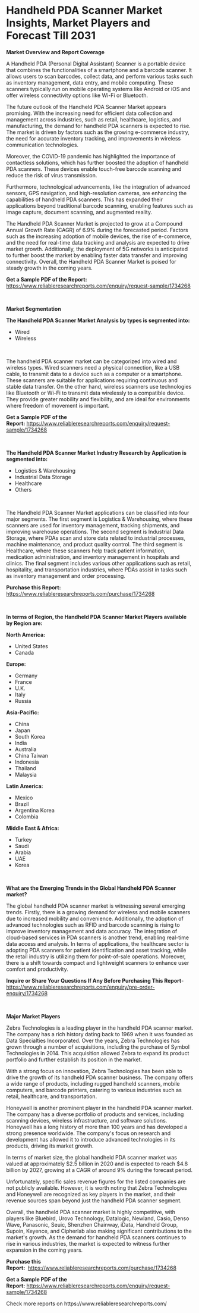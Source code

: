 <p><h1>Handheld PDA Scanner Market Insights, Market Players and Forecast Till 2031</h1></p><p><strong>Market Overview and Report Coverage</strong></p>
<p><p>A Handheld PDA (Personal Digital Assistant) Scanner is a portable device that combines the functionalities of a smartphone and a barcode scanner. It allows users to scan barcodes, collect data, and perform various tasks such as inventory management, data entry, and mobile computing. These scanners typically run on mobile operating systems like Android or iOS and offer wireless connectivity options like Wi-Fi or Bluetooth.</p><p>The future outlook of the Handheld PDA Scanner Market appears promising. With the increasing need for efficient data collection and management across industries, such as retail, healthcare, logistics, and manufacturing, the demand for handheld PDA scanners is expected to rise. The market is driven by factors such as the growing e-commerce industry, the need for accurate inventory tracking, and improvements in wireless communication technologies.</p><p>Moreover, the COVID-19 pandemic has highlighted the importance of contactless solutions, which has further boosted the adoption of handheld PDA scanners. These devices enable touch-free barcode scanning and reduce the risk of virus transmission.</p><p>Furthermore, technological advancements, like the integration of advanced sensors, GPS navigation, and high-resolution cameras, are enhancing the capabilities of handheld PDA scanners. This has expanded their applications beyond traditional barcode scanning, enabling features such as image capture, document scanning, and augmented reality.</p><p>The Handheld PDA Scanner Market is projected to grow at a Compound Annual Growth Rate (CAGR) of 6.9% during the forecasted period. Factors such as the increasing adoption of mobile devices, the rise of e-commerce, and the need for real-time data tracking and analysis are expected to drive market growth. Additionally, the deployment of 5G networks is anticipated to further boost the market by enabling faster data transfer and improving connectivity. Overall, the Handheld PDA Scanner Market is poised for steady growth in the coming years.</p></p>
<p><strong>Get a Sample PDF of the Report:</strong> <a href="https://www.reliableresearchreports.com/enquiry/request-sample/1734268">https://www.reliableresearchreports.com/enquiry/request-sample/1734268</a></p>
<p>&nbsp;</p>
<p><strong>Market Segmentation</strong></p>
<p><strong>The Handheld PDA Scanner Market Analysis by types is segmented into:</strong></p>
<p><ul><li>Wired</li><li>Wireless</li></ul></p>
<p>&nbsp;</p>
<p><p>The handheld PDA scanner market can be categorized into wired and wireless types. Wired scanners need a physical connection, like a USB cable, to transmit data to a device such as a computer or a smartphone. These scanners are suitable for applications requiring continuous and stable data transfer. On the other hand, wireless scanners use technologies like Bluetooth or Wi-Fi to transmit data wirelessly to a compatible device. They provide greater mobility and flexibility, and are ideal for environments where freedom of movement is important.</p></p>
<p><strong>Get a Sample PDF of the Report:</strong>&nbsp;<a href="https://www.reliableresearchreports.com/enquiry/request-sample/1734268">https://www.reliableresearchreports.com/enquiry/request-sample/1734268</a></p>
<p>&nbsp;</p>
<p><strong>The Handheld PDA Scanner Market Industry Research by Application is segmented into:</strong></p>
<p><ul><li>Logistics & Warehousing</li><li>Industrial Data Storage</li><li>Healthcare</li><li>Others</li></ul></p>
<p>&nbsp;</p>
<p><p>The Handheld PDA Scanner Market applications can be classified into four major segments. The first segment is Logistics & Warehousing, where these scanners are used for inventory management, tracking shipments, and improving warehouse operations. The second segment is Industrial Data Storage, where PDAs scan and store data related to industrial processes, machine maintenance, and product quality control. The third segment is Healthcare, where these scanners help track patient information, medication administration, and inventory management in hospitals and clinics. The final segment includes various other applications such as retail, hospitality, and transportation industries, where PDAs assist in tasks such as inventory management and order processing.</p></p>
<p><strong>Purchase this Report:</strong>&nbsp; <a href="https://www.reliableresearchreports.com/purchase/1734268">https://www.reliableresearchreports.com/purchase/1734268</a></p>
<p>&nbsp;</p>
<p><strong>In terms of Region, the Handheld PDA Scanner Market Players available by Region are:</strong></p>
<p>
    <p> <strong> North America: </strong>
        <ul>
            <li>United States</li>
            <li>Canada</li>
        </ul>
        </p> 
    <p> <strong> Europe: </strong>
        <ul>
            <li>Germany</li>
            <li>France</li>
            <li>U.K.</li>
            <li>Italy</li>
            <li>Russia</li>
        </ul>
        </p> 
    <p> <strong> Asia-Pacific: </strong>
        <ul>
            <li>China</li>
            <li>Japan</li>
            <li>South Korea</li>
            <li>India</li>
            <li>Australia</li>
            <li>China Taiwan</li>
            <li>Indonesia</li>
            <li>Thailand</li>
            <li>Malaysia</li>
        </ul>
        </p> 
    <p> <strong> Latin America: </strong>
        <ul>
            <li>Mexico</li>
            <li>Brazil</li>
            <li>Argentina Korea</li>
            <li>Colombia</li>
        </ul>
        </p> 
    <p> <strong> Middle East & Africa: </strong>
        <ul>
            <li>Turkey</li>
            <li>Saudi</li>
            <li>Arabia</li>
            <li>UAE</li>
            <li>Korea</li>
        </ul>
    </p>
    </p>
<p>&nbsp;</p>
<p><strong>What are the Emerging Trends in the Global Handheld PDA Scanner market?</strong></p>
<p><p>The global handheld PDA scanner market is witnessing several emerging trends. Firstly, there is a growing demand for wireless and mobile scanners due to increased mobility and convenience. Additionally, the adoption of advanced technologies such as RFID and barcode scanning is rising to improve inventory management and data accuracy. The integration of cloud-based services in PDA scanners is another trend, enabling real-time data access and analysis. In terms of applications, the healthcare sector is adopting PDA scanners for patient identification and asset tracking, while the retail industry is utilizing them for point-of-sale operations. Moreover, there is a shift towards compact and lightweight scanners to enhance user comfort and productivity.</p></p>
<p><strong>Inquire or Share Your Questions If Any Before Purchasing This Report</strong>- <a href="https://www.reliableresearchreports.com/enquiry/pre-order-enquiry/1734268">https://www.reliableresearchreports.com/enquiry/pre-order-enquiry/1734268</a></p>
<p>&nbsp;</p>
<p><strong>Major Market Players</strong></p>
<p><p>Zebra Technologies is a leading player in the handheld PDA scanner market. The company has a rich history dating back to 1969 when it was founded as Data Specialties Incorporated. Over the years, Zebra Technologies has grown through a number of acquisitions, including the purchase of Symbol Technologies in 2014. This acquisition allowed Zebra to expand its product portfolio and further establish its position in the market.</p><p>With a strong focus on innovation, Zebra Technologies has been able to drive the growth of its handheld PDA scanner business. The company offers a wide range of products, including rugged handheld scanners, mobile computers, and barcode printers, catering to various industries such as retail, healthcare, and transportation.</p><p>Honeywell is another prominent player in the handheld PDA scanner market. The company has a diverse portfolio of products and services, including scanning devices, wireless infrastructure, and software solutions. Honeywell has a long history of more than 100 years and has developed a strong presence worldwide. The company's focus on research and development has allowed it to introduce advanced technologies in its products, driving its market growth.</p><p>In terms of market size, the global handheld PDA scanner market was valued at approximately $2.5 billion in 2020 and is expected to reach $4.8 billion by 2027, growing at a CAGR of around 9% during the forecast period.</p><p>Unfortunately, specific sales revenue figures for the listed companies are not publicly available. However, it is worth noting that Zebra Technologies and Honeywell are recognized as key players in the market, and their revenue sources span beyond just the handheld PDA scanner segment.</p><p>Overall, the handheld PDA scanner market is highly competitive, with players like Bluebird, Urovo Technology, Datalogic, Newland, Casio, Denso Wave, Panasonic, Seuic, Shenzhen Chainway, iData, Handheld Group, Supoin, Keyence, and Cipherlab also making significant contributions to the market's growth. As the demand for handheld PDA scanners continues to rise in various industries, the market is expected to witness further expansion in the coming years.</p></p>
<p><strong>Purchase this Report:</strong>&nbsp;&nbsp;<a href="https://www.reliableresearchreports.com/purchase/1734268">https://www.reliableresearchreports.com/purchase/1734268</a></p>
<p></p>
<p><strong>Get a Sample PDF of the Report:</strong>&nbsp;<a href="https://www.reliableresearchreports.com/enquiry/request-sample/1734268">https://www.reliableresearchreports.com/enquiry/request-sample/1734268</a></p>
<p>Check more reports on https://www.reliableresearchreports.com/</p>